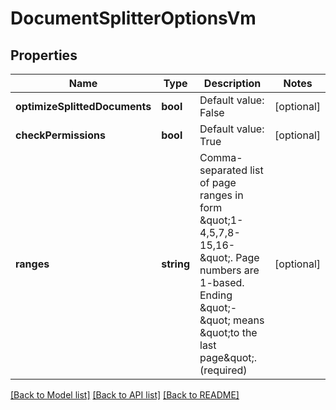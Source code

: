 # DocumentSplitterOptionsVm

## Properties
Name | Type | Description | Notes
------------ | ------------- | ------------- | -------------
**optimizeSplittedDocuments** | **bool** | Default value: False | [optional] 
**checkPermissions** | **bool** | Default value: True | [optional] 
**ranges** | **string** | Comma-separated list of page ranges in form \&quot;1-4,5,7,8-15,16-\&quot;. Page numbers are 1-based. Ending \&quot;-\&quot; means \&quot;to the last page\&quot;. (required) | [optional] 

[[Back to Model list]](../README.md#documentation-for-models) [[Back to API list]](../README.md#documentation-for-api-endpoints) [[Back to README]](../README.md)


